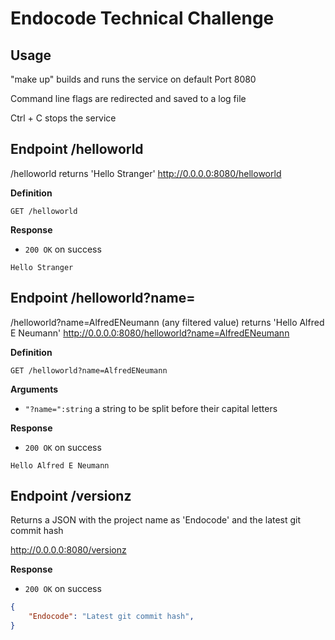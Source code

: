 # Endocode Technical Challenge

## Usage

"make up" builds and runs the service on default Port 8080

Command line flags are redirected and saved to a log file

Ctrl + C stops the service


## Endpoint /helloworld

/helloworld returns 'Hello Stranger'
http://0.0.0.0:8080/helloworld

**Definition**

`GET /helloworld`

**Response**

- `200 OK` on success

```Hello Stranger```



## Endpoint /helloworld?name=

/helloworld?name=AlfredENeumann (any filtered value) returns 'Hello Alfred E Neumann'
http://0.0.0.0:8080/helloworld?name=AlfredENeumann

**Definition**

`GET /helloworld?name=AlfredENeumann`

**Arguments**

- `"?name=":string` a string to be split before their capital letters

**Response**

- `200 OK` on success

```Hello Alfred E Neumann```



## Endpoint /versionz

Returns a JSON with the project name as 'Endocode' and the latest git commit hash

http://0.0.0.0:8080/versionz

**Response**

- `200 OK` on success

```json
{
    "Endocode": "Latest git commit hash",
}
```
